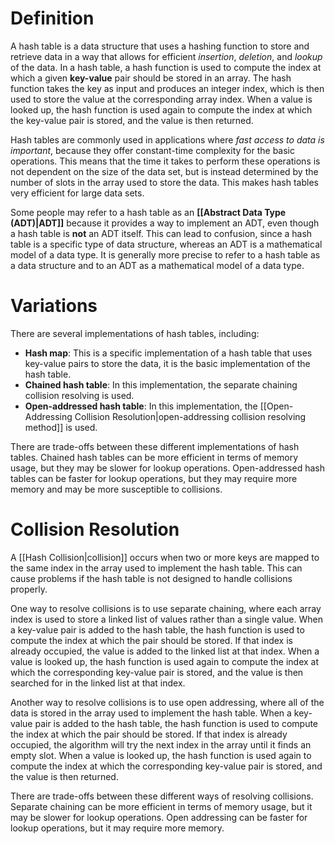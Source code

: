 # Definition
A hash table is a data structure that uses a hashing function to store and retrieve data in a way that allows for efficient _insertion_, _deletion_, and _lookup_ of the data. In a hash table, a hash function is used to compute the index at which a given **key-value** pair should be stored in an array. The hash function takes the key as input and produces an integer index, which is then used to store the value at the corresponding array index. When a value is looked up, the hash function is used again to compute the index at which the key-value pair is stored, and the value is then returned.

Hash tables are commonly used in applications where *fast access to data is important*, because they offer constant-time complexity for the basic operations. This means that the time it takes to perform these operations is not dependent on the size of the data set, but is instead determined by the number of slots in the array used to store the data. This makes hash tables very efficient for large data sets.

Some people may refer to a hash table as an **[[Abstract Data Type (ADT)|ADT]]** because it provides a way to implement an ADT, even though a hash table is **not** an ADT itself. This can lead to confusion, since a hash table is a specific type of data structure, whereas an ADT is a mathematical model of a data type. It is generally more precise to refer to a hash table as a data structure and to an ADT as a mathematical model of a data type.

# Variations
There are several implementations of hash tables, including:

- **Hash map**: This is a specific implementation of a hash table that uses key-value pairs to store the data, it is the basic implementation of the hash table.
- **Chained hash table**: In this implementation, the separate chaining collision resolving is used.
- **Open-addressed hash table**: In this implementation, the [[Open-Addressing Collision Resolution|open-addressing collision resolving method]] is used.

There are trade-offs between these different implementations of hash tables. Chained hash tables can be more efficient in terms of memory usage, but they may be slower for lookup operations. Open-addressed hash tables can be faster for lookup operations, but they may require more memory and may be more susceptible to collisions.

# Collision Resolution
A [[Hash Collision|collision]] occurs when two or more keys are mapped to the same index in the array used to implement the hash table. This can cause problems if the hash table is not designed to handle collisions properly.

One way to resolve collisions is to use separate chaining, where each array index is used to store a linked list of values rather than a single value. When a key-value pair is added to the hash table, the hash function is used to compute the index at which the pair should be stored. If that index is already occupied, the value is added to the linked list at that index. When a value is looked up, the hash function is used again to compute the index at which the corresponding key-value pair is stored, and the value is then searched for in the linked list at that index.

Another way to resolve collisions is to use open addressing, where all of the data is stored in the array used to implement the hash table. When a key-value pair is added to the hash table, the hash function is used to compute the index at which the pair should be stored. If that index is already occupied, the algorithm will try the next index in the array until it finds an empty slot. When a value is looked up, the hash function is used again to compute the index at which the corresponding key-value pair is stored, and the value is then returned.

There are trade-offs between these different ways of resolving collisions. Separate chaining can be more efficient in terms of memory usage, but it may be slower for lookup operations. Open addressing can be faster for lookup operations, but it may require more memory.
